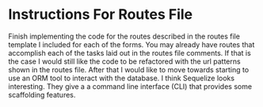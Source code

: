 # Instructions For Routes File

Finish implementing the code for the routes described in the routes file template I included for each of the forms. You may already have routes that accomplish each of the tasks laid out in the routes file comments. If that is the case I would still like the code to be refactored with the url patterns shown in the routes file. After that I would like to move towards starting to use an ORM tool to interact with the database. I think Sequelize looks interesting. They give a a command line interface (CLI) that provides some scaffolding features.